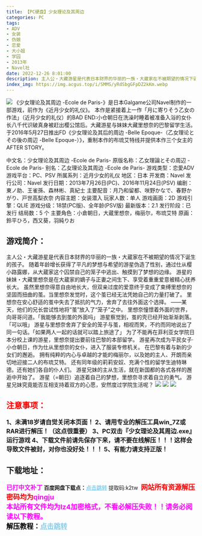 ```yaml
---
title: 【PC硬盘】少女理论及其周边
categories: PC
tags:
- ADV
- 女装
- 伪娘
- 恋爱
- 大小姐
- 学园
- 2013年
- Navel社
date: 2022-12-26 8:01:00
description: 主人公・大藏游星是代表日本财界的华丽的一族・大蔵家在不被期望的情况下诞生的孩子。随着年龄增长获得了平凡的梦想与希望的游星伪造了性别，通过仕从樱小路露娜，从大蔵家这个囚禁自己的笼子中逃出、触摸到了梦想的边缘。游星的妹妹・大藏里想奈是在大蔵家的嫡子与正妻之间生下、享受着重重爱意被精心抚养长大。
index_img: https://img.acgus.top/i/SMMS/yRdSbgGFpDZ2kKm.webp
---
```

![](https://img.acgus.top/i/SMMS/yRdSbgGFpDZ2kKm.webp)
《少女理论及其周边 -Ecole de Paris-》是日本Galgame公司Navel制作的一部游戏，前作为《近月少女的礼仪》。
本作是紧接着上一作「月に寄りそう乙女の作法」（近月少女的礼仪）的BAD END:小仓朝日在洗澡时睡着被准备入浴的女仆长八千代识破真身被赶出樱公馆后。大藏游星与妹妹大藏里想奈的巴黎留学生活。
于2016年5月27日推出FD《少女理论及其后的周边 -Belle Epoque-（乙女理论とその後の周辺 -Belle Epoque-）》，重制本作的布琉艾特线并提供本作三个女主的AFTER STORY。

中文名：少女理论及其周边 -Ecole de Paris-
原版名称：乙女理論とその周辺 -Ecole de Paris-
别名：乙女理论及其周边 -Ecole de Paris-
游戏类型：恋愛ADV
游戏平台：PC、PSV
所属系列：近月少女的礼仪
地区：日本
开发商：Navel
发行公司：Navel
发行日期：2013年7月26日(PC)、2016年11月24日(PSV)
编剧：東ノ助、王雀孫、森林彬、真紀士
主要配音：月乃和留都、咲野かなで、春野かがり、戸世高梨衣奈
内容主题：女装潜入
玩家人数：单人
游戏画面：2D
游戏引擎：QLIE
游戏分级：18禁(PC版)、全年龄(PSV版)
最新版本：2.1
发行阶段：已发行
结局数：5 个
主要角色：小倉朝日，大蔵里想奈，梅丽尔，布琉艾特
原画：鈴平ひろ，西又葵，羽純りお

## 游戏简介：
主人公・大藏游星是代表日本财界的华丽的一族・大蔵家在不被期望的情况下诞生的孩子。
随着年龄增长获得了平凡的梦想与希望的游星伪造了性别，通过仕从樱小路露娜，从大蔵家这个囚禁自己的笼子中逃出、触摸到了梦想的边缘。
游星的妹妹・大藏里想奈是在大蔵家的嫡子与正妻之间生下、享受着重重爱意被精心抚养长大。
虽然里想奈得意自由地长大，但双亲过度的爱意终于变成了束缚里想奈的坚固而扭曲的茧。当里想奈发觉时，这个茧已经无法凭她自己的力量打破了。
里想奈在安心舒适的茧中失去了抵抗的气力，舍弃了去往外面这个选择。
——某天，他们的兄长尝试性地将“茧”放入了“笼子”之中。
里想奈憧憬着外面的世界，向哥哥问道。「我能够去到茧的外面吗」
游星察觉到，茧的壳已经开始渐渐剥落。「可以哦」
游星与里想奈舍弃了安全的笼子与茧，相视而笑，不约而同地说出了同一句话。「如果两人一起的话就可以踏上旅途了」
为了不能再在菲利亚女学院日本分校上课的游星，里想奈提出要前往巴黎的本部留学。
游星再次成为平民女子·小仓朝日，作为仕从里想奈的女仆，进入了服装专修机关。
在巴黎有着与新的少女们的邂逅。
拥有纯粹的内心与卓越的才能的梅丽尔，以及她的主人、开朗而亲切地迎接二人的布琉艾特。
还有同年级的莉莉安奴、充满个性的留学生迪特琳德。还有她们各自的仆人们。
游星兄妹的主从生活，就在新国都的各式各样的邂逅中开始了。
游星（=朝日）追逐着自己的梦想，里想奈寻求着自立的勇气。
游星兄妹究竟能否互相支持着双方的心愿，安然度过学院生活呢？
![](https://img.acgus.top/i/SMMS/EjGXxvB8SMh6UAz.webp)
![](https://img.acgus.top/i/SMMS/rMx3PcaVKE6kZ2h.webp)
![](https://img.acgus.top/i/SMMS/Ct37fMo6Jb28Le.webp)




## <font color=#FF0000 >注意事项：</font>
<font size=3><b>1、未满18岁请自觉关闭本页面！
2、请用专业的解压工具win_7Z或RAR进行解压！（这点很重要）
3、PC双击『少女理论及其周边.exe』运行游戏
4、下载文件前请先保存下来，请不要在线解压！！！这样会导致文件被封，对你也没好处！！！
5、有能力请支持正版！</b></font>

## 下载地址：
<font color=#FF00FF size=3><b>已打中文补丁</b></font>
<b>百度网盘下载点：</b><a href="https://pan.baidu.com/s/1XyBcCTpxD_Ipiz9KyI8kaw?pwd=k2tw" style="color: #87CEEB;"><b>点击跳转</b></a> 提取码:k2tw
<a style="padding: 0" href="https://post.qingju.org/AD/"><img style="max-width:100%" src="https://img.acgus.top/i/2024/07/478f689b8021d8d499ab43d21acf137a.gif" alt=""></a>
<b><font color=#FF0000 size=4>网站所有资源解压密码均为</b></font><b><font color=#FF00FF size=4>qingju</font><font color=#FF0000 ></font></b><br><b><font color=#FF00FF size=4>本站所有文件均为lz4加密格式，不看必解压失败！！请务必阅读以下教程。</b></font><br><b><font color=#000 size=4>解压教程：</b><a href="https://post.qingju.org/tutorial/000/" style="color: #87CEEB;"><b>点击跳转</b></a>